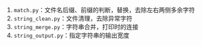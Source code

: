 1. `match.py`：文件名后缀、前缀的判断，替换，去除左右两侧多余字符
2. `string_clean.py`：文件清理，去除异常字符
3. `string_merge.py`：字符串合并，打印时的连接
4. `string_output.py`：指定字符串的输出宽度